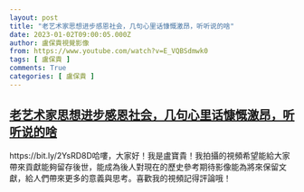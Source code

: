 ```yaml
---
layout: post
title: "老艺术家思想进步感恩社会，几句心里话慷慨激昂，听听说的啥"
date: 2023-01-02T09:00:05.000Z
author: 盧保貴視覺影像
from: https://www.youtube.com/watch?v=E_VQBSdmwk0
tags: [ 盧保貴 ]
comments: True
categories: [ 盧保貴 ]
---
```

<!--1672650005000-->
[老艺术家思想进步感恩社会，几句心里话慷慨激昂，听听说的啥](https://www.youtube.com/watch?v=E_VQBSdmwk0)
------

<div>
https://bit.ly/2YsRD8D哈嘍，大家好！我是盧寶貴！我拍攝的視頻希望能給大家帶來貢獻能夠留存後世，能成為後人對現在的歷史參考期待影像能為將來保留文獻，給人們帶來更多的意義與思考。喜歡我的視頻記得評論哦！
</div>
